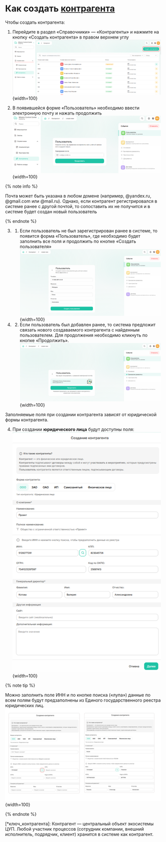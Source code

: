 # Как создать [контрагента](*ключ_контрагента)

Чтобы создать контрагента:
1. Перейдите в раздел «Справочники» — «Контрагенты» и нажмите на кнопку «Создать контрагента» в правом верхнем углу
![screenshot_1](images/_screenshot_1_step%201.png) {width=100}

2. В появившейся форме «Пользователь» необходимо ввести электронную почту и нажать продолжить
![screenshot_2](images/_step_2.png){width=100}

{% note info %}

Почта может быть указана в любом домене (например, @yandex.ru, @gmail.com или @mail.ru). Однако, если  контрагент регистрировался в системе ранее с другой почтой, то сопоставить их не получится и в системе будет создан новый пользователь 

{% endnote %}

3. 1. Если пользователь не был зарегистрирован ранее в системе, то появится форма «Пользователь», где необходимо будет заполнить все поля и продолжить по кнопке «Создать пользователя»
![screenshot_3_1](images/_screenshot_step_3.png) {width=100}

3. 2. Если пользователь был добавлен ранее, то система предложит связать нового создаваемого контрагента с найденным пользователем. Для продолжения необходимо кликнуть по кнопке «Продолжить».
![screenshot_3_2](images/_screenshot_step_3_2.png) {width=100}

Заполняемые поля при создании контрагента зависят от юридической формы контрагента.

4. При создании **юридического лица** будут доступны поля:
![screenshot_4](images/_screen_4_legal_entity.png) {width=100}

{% note tip %}

Можно заполнить поле ИНН и по кнопке поиска («лупа») данные по всем полям будут предзаполнены из Единого государственного реестра юридических лиц.
![screenshot_4_switch](images/_screen_step_4_switch.png) {width=100}

{% endnote %}




[*ключ_контрагента]: 
Контрагент — центральный объект экосистемы ЦУП. 
Любой участник процессов (сотрудник компании, внешний исполнитель, подрядчик, клиент) хранится в системе как контрагент.
